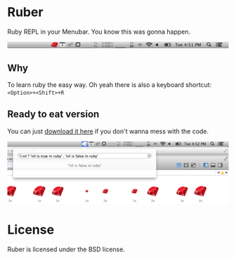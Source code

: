 # Ruber

Ruby REPL in your Menubar. You know this was gonna happen.

![That nice red ruby](plain.png)

## Why

To learn ruby the easy way. Oh yeah there is also a keyboard shortcut: ```<Option>+<Shift>+R```

## Ready to eat version

You can just [download it here](https://github.com/soheil/Ruber/raw/master/Ruber.dmg) if you don't wanna mess with the code.

![Learn ruby the easy way](not-plain.png)

# License

Ruber is licensed under the BSD license.

